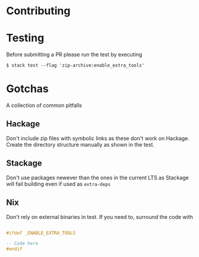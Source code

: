 Contributing
============

# Testing

Before submitting a PR please run the test by executing

```
$ stack test --flag 'zip-archive:enable_extra_tools'
```

# Gotchas

A collection of common pitfalls

## Hackage

Don't include zip files with symbolic links as these don't work on Hackage. Create
the directory structure manually as shown in the test.

## Stackage

Don't use packages newever than the ones in the current LTS as Stackage will fail building
even if used as `extra-deps`

## Nix

Don't rely on external binaries in test. If you need to, surround the code with

```Haskell

#ifdef _ENABLE_EXTRA_TOOLS

-- Code here
#endif

```

